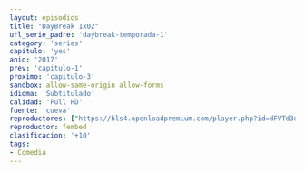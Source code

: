```yaml
---
layout: episodios
title: "DayBreak 1x02"
url_serie_padre: 'daybreak-temporada-1'
category: 'series'
capitulo: 'yes'
anio: '2017'
prev: 'capitulo-1'
proximo: 'capitulo-3'
sandbox: allow-same-origin allow-forms
idioma: 'Subtitulado'
calidad: 'Full HD'
fuente: 'cueva'
reproductores: ["https://hls4.openloadpremium.com/player.php?id=dFVTd3dyMXN5dVJENEh0cUNJN0JuSnQwOXBzMnNzNExaRUN4WjJWV2w3WXF2Zm53NTlndnIrSzhtUXNIaGZSZ00reFlEd2RkbTRwbFFqVnRIMGRFL0E9PQ&sub=https://sub.cuevana2.io/vtt-sub/sub7/Daybreak.S01E02.vtt","https://tutumeme.net/embed/player.php?u=bXQ3ajJOaW1wcFRGcEs2VW5XRGExTlRPMytmUnc3bHVwcWhoenVIUjI5SHF5TlNwc0taaG1jN2gwZHZSNTlIRHVhV2tZWitkNUtDVDNOL1ZvYW1rYjJabW9LT2I","https://player.cuevana2.io/irgotoolp.php?url=eTllbW9hZHpYNURLejlaalg2T3BsYy9PMHNTV29hYWVuY3JYMEpHVm9LRm9uWlRYbTVKL201K3dmcktRMEphbmFRPT0&sub=https://sub.cuevana2.io/vtt-sub/sub7/Daybreak.S01E02.vtt"]
reproductor: fembed
clasificacion: '+10'
tags:
- Comedia
---
```











